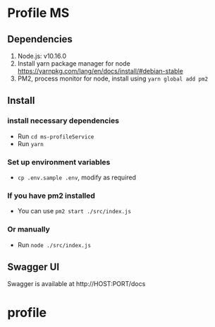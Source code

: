 # Profile MS

## Dependencies

1. Node.js: v10.16.0
2. Install yarn package manager for node https://yarnpkg.com/lang/en/docs/install/#debian-stable
3. PM2, process monitor for node, install using `yarn global add pm2`

## Install

### install necessary dependencies

-   Run `cd ms-profileService`
-   Run `yarn`

### Set up environment variables

-   `cp .env.sample .env`, modify as required

### If you have pm2 installed

-   You can use `pm2 start ./src/index.js`

### Or manually

-   Run `node ./src/index.js`

## Swagger UI

Swagger is available at http://HOST:PORT/docs
# profile
